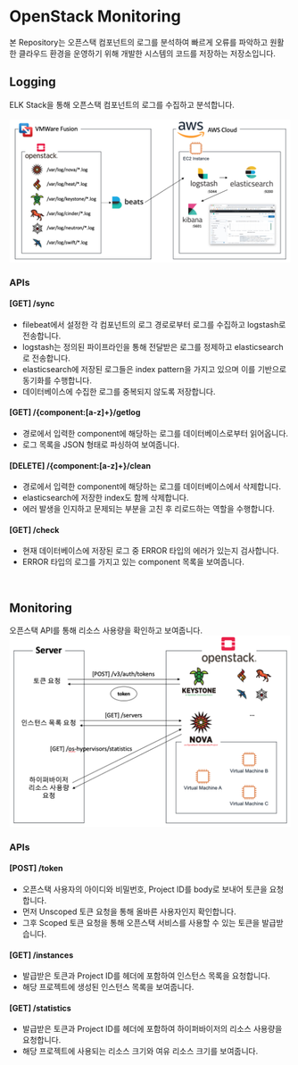 # OpenStack Monitoring
본 Repository는 오픈스택 컴포넌트의 로그를 분석하여 빠르게 오류를 파악하고 원활한 클라우드 환경을 운영하기 위해 개발한 시스템의 코드를 저장하는 저장소입니다.
## Logging
ELK Stack을 통해 오픈스택 컴포넌트의 로그를 수집하고 분석합니다.   
<br>
<img src="./Logging Architecture.png" title="로깅 구조" alt="logging architecture"></img>
<br>
### APIs
#### [GET] /sync
- filebeat에서 설정한 각 컴포넌트의 로그 경로로부터 로그를 수집하고 logstash로 전송합니다.   
- logstash는 정의된 파이프라인을 통해 전달받은 로그를 정제하고 elasticsearch로 전송합니다.   
- elasticsearch에 저장된 로그들은 index pattern을 가지고 있으며 이를 기반으로 동기화를 수행합니다.   
- 데이터베이스에 수집한 로그를 중복되지 않도록 저장합니다.
   
#### [GET] /{component:[a-z]+}/getlog
- 경로에서 입력한 component에 해당하는 로그를 데이터베이스로부터 읽어옵니다.
- 로그 목록을 JSON 형태로 파싱하여 보여줍니다.
   
#### [DELETE] /{component:[a-z]+}/clean
- 경로에서 입력한 component에 해당하는 로그를 데이터베이스에서 삭제합니다.
- elasticsearch에 저장한 index도 함께 삭제합니다.
- 에러 발생을 인지하고 문제되는 부분을 고친 후 리로드하는 역할을 수행합니다.
   
#### [GET] /check
- 현재 데이터베이스에 저장된 로그 중 ERROR 타입의 에러가 있는지 검사합니다.
- ERROR 타입의 로그를 가지고 있는 component 목록을 보여줍니다.
   
<br> 

## Monitoring
오픈스택 API를 통해 리소스 사용량을 확인하고 보여줍니다.
<br>
<img src="./Monitoring Architecture.png" title="모니터링 구조" alt="monitoring architecture"></img>
<br>
### APIs
#### [POST] /token
- 오픈스택 사용자의 아이디와 비밀번호, Project ID를 body로 보내어 토큰을 요청합니다.
- 먼저 Unscoped 토큰 요청을 통해 올바른 사용자인지 확인합니다.
- 그후 Scoped 토큰 요청을 통해 오픈스택 서비스를 사용할 수 있는 토큰을 발급받습니다.
   
#### [GET] /instances
- 발급받은 토큰과 Project ID를 헤더에 포함하여 인스턴스 목록을 요청합니다.
- 해당 프로젝트에 생성된 인스턴스 목록을 보여줍니다.
   
#### [GET] /statistics
- 발급받은 토큰과 Project ID를 헤더에 포함하여 하이퍼바이저의 리소스 사용량을 요청합니다.
- 해당 프로젝트에 사용되는 리소스 크기와 여유 리소스 크기를 보여줍니다.
